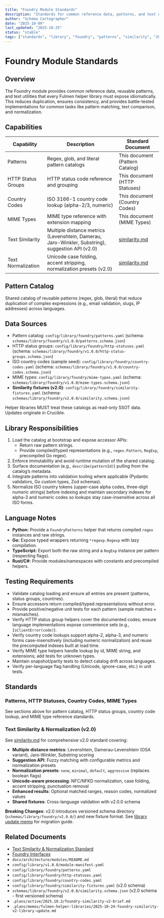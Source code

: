 ```yaml
---
title: "Foundry Module Standards"
description: "Standards for common reference data, patterns, and text utilities in Fulmen helper libraries"
author: "Schema Cartographer"
date: "2025-10-09"
last_updated: "2025-10-25"
status: "stable"
tags: ["standards", "library", "foundry", "patterns", "similarity", "2025.10.3"]
---
```


# Foundry Module Standards

## Overview

The Foundry module provides common reference data, reusable patterns, and text utilities that every Fulmen helper library must expose idiomatically. This reduces duplication, ensures consistency, and provides battle-tested implementations for common tasks like pattern matching, text comparison, and normalization.

## Capabilities

| Capability         | Description                                                                                      | Standard Document                |
| ------------------ | ------------------------------------------------------------------------------------------------ | -------------------------------- |
| Patterns           | Regex, glob, and literal pattern catalogs                                                        | This document (Pattern Catalog)  |
| HTTP Status Groups | HTTP status code reference and grouping                                                          | This document (HTTP Statuses)    |
| Country Codes      | ISO 3166-1 country code lookup (alpha-2/3, numeric)                                              | This document (Country Codes)    |
| MIME Types         | MIME type reference with extension mapping                                                       | This document (MIME Types)       |
| Text Similarity    | Multiple distance metrics (Levenshtein, Damerau, Jaro-Winkler, Substring), suggestion API (v2.0) | [similarity.md](./similarity.md) |
| Text Normalization | Unicode case folding, accent stripping, normalization presets (v2.0)                             | [similarity.md](./similarity.md) |

## Pattern Catalog

Shared catalog of reusable patterns (regex, glob, literal) that reduce duplication of complex expressions (e.g., email validation, slugs, IP addresses) across languages.

## Data Sources

- Pattern catalog: `config/library/foundry/patterns.yaml` (schema: `schemas/library/foundry/v1.0.0/patterns.schema.json`)
- HTTP status groups: `config/library/foundry/http-statuses.yaml` (schema: `schemas/library/foundry/v1.0.0/http-status-groups.schema.json`)
- ISO country codes (sample seed): `config/library/foundry/country-codes.yaml` (schema: `schemas/library/foundry/v1.0.0/country-codes.schema.json`)
- MIME types: `config/library/foundry/mime-types.yaml` (schema: `schemas/library/foundry/v1.0.0/mime-types.schema.json`)
- **Similarity fixtures (v2.0)**: `config/library/foundry/similarity-fixtures.yaml` (schema: `schemas/library/foundry/v2.0.0/similarity.schema.json`)

Helper libraries MUST treat these catalogs as read-only SSOT data. Updates originate in Crucible.

## Library Responsibilities

1. Load the catalog at bootstrap and expose accessor APIs:
   - Return raw pattern strings.
   - Provide compiled/typed representations (e.g., `regex.Pattern`, `RegExp`, precompiled Go regex).
2. Enforce immutability and avoid runtime mutation of the shared catalog.
3. Surface documentation (e.g., `describe(patternId)`) pulling from the catalog’s metadata.
4. Integrate patterns into validation tooling where applicable (Pydantic validators, Go custom types, Zod schemas).
5. Normalize ISO country tokens (upper-case alpha codes, three-digit numeric strings) before indexing and maintain secondary indexes for alpha-3 and numeric codes so lookups stay case-insensitive across all ISO forms.

## Language Notes

- **Python:** Provide a `FoundryPatterns` helper that returns compiled `regex` instances and raw strings.
- **Go:** Expose typed wrappers returning `*regexp.Regexp` with lazy compilation.
- **TypeScript:** Export both the raw string and a `RegExp` instance per pattern (respecting flags).
- **Rust/C#:** Provide modules/namespaces with constants and precompiled helpers.

## Testing Requirements

- Validate catalog loading and ensure all entries are present (patterns, status groups, countries).
- Ensure accessors return compiled/typed representations without error.
- Provide positive/negative unit tests for each pattern (sample matches + mismatches).
- Verify HTTP status group helpers cover the documented codes; ensure language implementations expose convenience sets (e.g., `IsClientError(code)`).
- Verify country code lookups support alpha-2, alpha-3, and numeric forms case-insensitively (including numeric normalization) and reuse the precomputed indexes built at load time.
- Verify MIME type helpers handle lookup by id, MIME string, and extensions; add tests for unknown types.
- Maintain snapshot/parity tests to detect catalog drift across languages.
- Verify per-language flag handling (Unicode, ignore-case, etc.) in unit tests.

## Standards

### Patterns, HTTP Statuses, Country Codes, MIME Types

See sections above for pattern catalog, HTTP status groups, country code lookup, and MIME type reference standards.

### Text Similarity & Normalization (v2.0)

See [similarity.md](./similarity.md) for comprehensive v2.0 standard covering:

- **Multiple distance metrics**: Levenshtein, Damerau-Levenshtein (OSA variant), Jaro-Winkler, Substring scoring
- **Suggestion API**: Fuzzy matching with configurable metrics and normalization presets
- **Normalization presets**: `none`, `minimal`, `default`, `aggressive` (replaces boolean flags)
- **Unicode-aware processing**: NFC/NFKD normalization, case folding, accent stripping, punctuation removal
- **Enhanced results**: Optional matched ranges, reason codes, normalized values
- **Shared fixtures**: Cross-language validation with v2.0.0 schema

**Breaking Changes**: v2.0 introduces versioned schema directory (`schemas/library/foundry/v2.0.0/`) and new fixture format. See [library update memo](.plans/memos/fulmen-helper-libraries/2025-10-24-foundry-similarity-v2-library-update.md) for migration guide.

## Related Documents

- [Text Similarity & Normalization Standard](./similarity.md)
- [Foundry Interfaces](./interfaces.md)
- `docs/architecture/modules/README.md`
- `config/library/v1.0.0/module-manifest.yaml`
- `config/library/foundry/patterns.yaml`
- `config/library/foundry/http-statuses.yaml`
- `config/library/foundry/country-codes.yaml`
- `config/library/foundry/similarity-fixtures.yaml` (v2.0 schema)
- `schemas/library/foundry/v2.0.0/similarity.schema.json` (v2.0 schema - first versioned schema)
- `.plans/active/2025.10.3/foundry-similarity-v2-brief.md`
- `.plans/memos/fulmen-helper-libraries/2025-10-24-foundry-similarity-v2-library-update.md`
